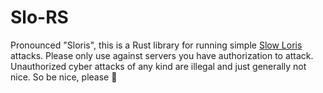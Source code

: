 # Slo-RS

Pronounced "Sloris", this is a Rust library for running simple [Slow Loris](https://en.wikipedia.org/wiki/Slowloris_(cyber_attack))
attacks. Please only use against servers you have authorization to attack. Unauthorized cyber attacks of any kind are illegal and
just generally not nice. So be nice, please 🙂
